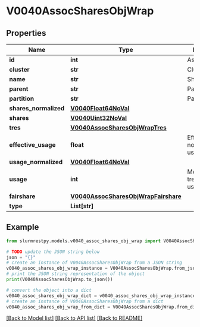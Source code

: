 # V0040AssocSharesObjWrap


## Properties

Name | Type | Description | Notes
------------ | ------------- | ------------- | -------------
**id** | **int** | Association ID | [optional]
**cluster** | **str** | Cluster name | [optional]
**name** | **str** | Share name | [optional]
**parent** | **str** | Parent name | [optional]
**partition** | **str** | Partition name | [optional]
**shares_normalized** | [**V0040Float64NoVal**](V0040Float64NoVal.md) |  | [optional]
**shares** | [**V0040Uint32NoVal**](V0040Uint32NoVal.md) |  | [optional]
**tres** | [**V0040AssocSharesObjWrapTres**](V0040AssocSharesObjWrapTres.md) |  | [optional]
**effective_usage** | **float** | Effective, normalized usage | [optional]
**usage_normalized** | [**V0040Float64NoVal**](V0040Float64NoVal.md) |  | [optional]
**usage** | **int** | Measure of tresbillableunits usage | [optional]
**fairshare** | [**V0040AssocSharesObjWrapFairshare**](V0040AssocSharesObjWrapFairshare.md) |  | [optional]
**type** | **List[str]** |  | [optional]

## Example

```python
from slurmrestpy.models.v0040_assoc_shares_obj_wrap import V0040AssocSharesObjWrap

# TODO update the JSON string below
json = "{}"
# create an instance of V0040AssocSharesObjWrap from a JSON string
v0040_assoc_shares_obj_wrap_instance = V0040AssocSharesObjWrap.from_json(json)
# print the JSON string representation of the object
print(V0040AssocSharesObjWrap.to_json())

# convert the object into a dict
v0040_assoc_shares_obj_wrap_dict = v0040_assoc_shares_obj_wrap_instance.to_dict()
# create an instance of V0040AssocSharesObjWrap from a dict
v0040_assoc_shares_obj_wrap_from_dict = V0040AssocSharesObjWrap.from_dict(v0040_assoc_shares_obj_wrap_dict)
```
[[Back to Model list]](../README.md#documentation-for-models) [[Back to API list]](../README.md#documentation-for-api-endpoints) [[Back to README]](../README.md)


